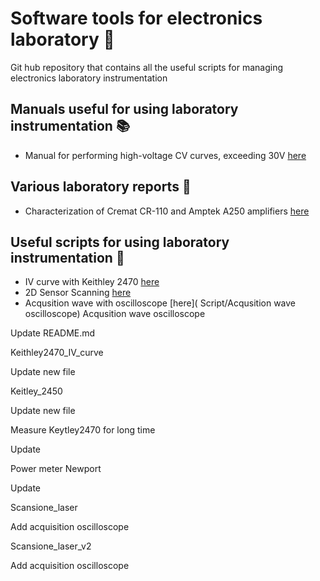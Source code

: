 # Software tools for electronics laboratory :battery: 
Git hub repository that contains all the useful scripts for managing electronics laboratory instrumentation

## Manuals useful for using laboratory instrumentation :books: 
+ Manual for performing high-voltage CV curves, exceeding 30V [here](https://www.overleaf.com/read/tzxsyqhqzsdt#36eadd)

## Various laboratory reports :microscope:
+ Characterization of Cremat CR-110 and Amptek A250 amplifiers [here](https://it.overleaf.com/read/sgmrpndgchjv#cd1dd6)

## Useful scripts for using laboratory instrumentation :wrench:
+  IV curve with Keithley 2470 [here](Script/Keithley2470_IV_curve)
+  2D Sensor Scanning [here]( Script/Scansione_laser)
+  Acqusition wave with oscilloscope [here]( Script/Acqusition wave oscilloscope)
Acqusition wave oscilloscope
	
Update README.md
	
Keithley2470_IV_curve
	
Update new file
	
Keitley_2450
	
Update new file
	
Measure Keytley2470 for long time
	
Update
	
Power meter Newport
	
Update
	
Scansione_laser
	
Add acquisition oscilloscope
	
Scansione_laser_v2
	
Add acquisition oscilloscope


